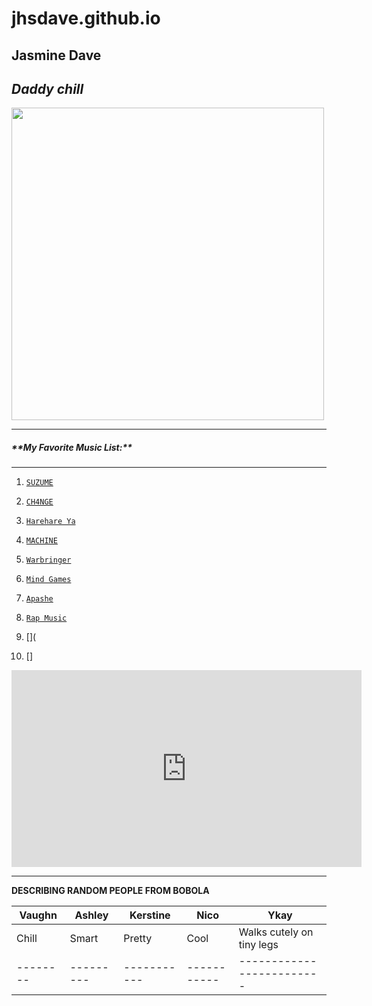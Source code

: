 # jhsdave.github.io 
Jasmine Dave 
---
*Daddy chill*
---
<img src="https://user-images.githubusercontent.com/122240967/212249882-9c2791dc-f98c-4daf-92c9-e8cd2dcd1a90.png" width="500" height="500">

---
<h5>**My Favorite Music List:**</h5>

---

1. [`SUZUME`](https://www.youtube.com/watch?v=qal34e9v_pk)

2. [`CH4NGE`](https://www.youtube.com/watch?v=LbO4pg_LHUI&list=RDLbO4pg_LHUI&start_radio=1) 

3. [`Harehare Ya`](https://www.youtube.com/watch?v=eg65SbqmT0s)

4. [`MACHINE`](https://www.youtube.com/watch?v=pS78eUtngEo&list=RDpS78eUtngEo&start_radio=1)

5. [`Warbringer`](https://www.youtube.com/watch?v=jiT2Mak9AzI&list=RDpS78eUtngEo&index=2)

6. [`Mind Games`](https://www.youtube.com/watch?v=c-EkFgViaPE&list=RDpS78eUtngEo&index=4)

7. [`Apashe`](https://www.youtube.com/watch?v=n1ZQDtzzUMo&list=RDpS78eUtngEo&index=9)

8. [`Rap Music`](https://www.youtube.com/watch?v=B6DGB0oESzQ)

9. [](

10. []



<iframe width="560" height="315" src="https://www.youtube.com/embed/lVRJbkrzrCQ" title="YouTube video player" frameborder="0" allow="accelerometer; autoplay; clipboard-write; encrypted-media; gyroscope; picture-in-picture; web-share" allowfullscreen></iframe>

---


**DESCRIBING RANDOM PEOPLE FROM BOBOLA**

| Vaughn |  Ashley |  Kerstine |    Nico   |           Ykay          |
| ------ | --------| --------  |-----------|-------------------------|
| Chill  |  Smart  |   Pretty  |   Cool    |Walks cutely on tiny legs| 
|--------|---------|-----------|-----------|-------------------------|







